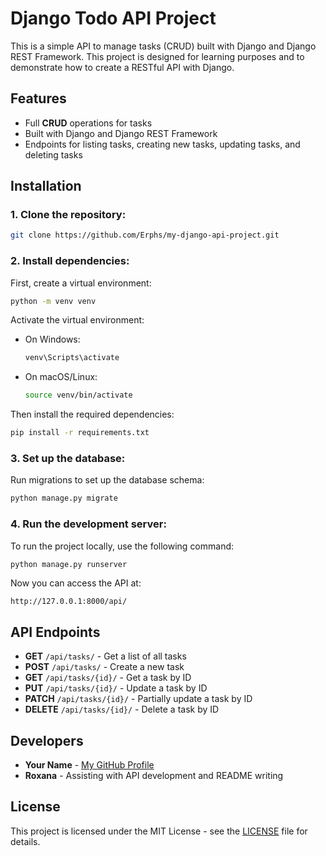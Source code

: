 
# Django Todo API Project

This is a simple API to manage tasks (CRUD) built with Django and Django REST Framework. This project is designed for learning purposes and to demonstrate how to create a RESTful API with Django.

## Features
- Full **CRUD** operations for tasks
- Built with Django and Django REST Framework
- Endpoints for listing tasks, creating new tasks, updating tasks, and deleting tasks

## Installation

### 1. Clone the repository:
```bash
git clone https://github.com/Erphs/my-django-api-project.git
```

### 2. Install dependencies:
First, create a virtual environment:
```bash
python -m venv venv
```

Activate the virtual environment:
- On Windows:
  ```bash
  venv\Scripts\activate
  ```
- On macOS/Linux:
  ```bash
  source venv/bin/activate
  ```

Then install the required dependencies:
```bash
pip install -r requirements.txt
```

### 3. Set up the database:
Run migrations to set up the database schema:
```bash
python manage.py migrate
```

### 4. Run the development server:
To run the project locally, use the following command:
```bash
python manage.py runserver
```

Now you can access the API at:
```
http://127.0.0.1:8000/api/
```

## API Endpoints
- **GET** `/api/tasks/` - Get a list of all tasks
- **POST** `/api/tasks/` - Create a new task
- **GET** `/api/tasks/{id}/` - Get a task by ID
- **PUT** `/api/tasks/{id}/` - Update a task by ID
- **PATCH** `/api/tasks/{id}/` - Partially update a task by ID
- **DELETE** `/api/tasks/{id}/` - Delete a task by ID

## Developers
- **Your Name** - [My GitHub Profile](https://github.com/Erphs)
- **Roxana** - Assisting with API development and README writing

## License
This project is licensed under the MIT License - see the [LICENSE](LICENSE) file for details.
